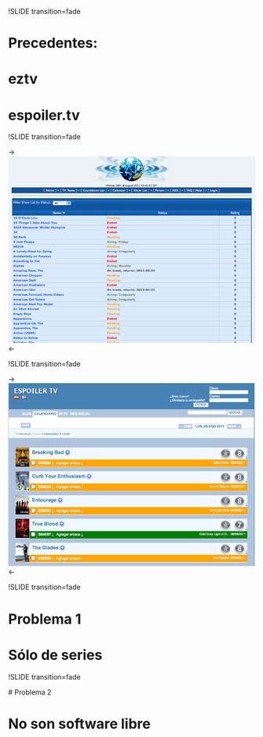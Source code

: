 !SLIDE transition=fade

# Precedentes: 

# eztv 
# espoiler.tv

!SLIDE transition=fade

-> [ ![EZTV](screen_eztv.png) ](http://eztv.it/) <-

!SLIDE transition=fade

-> [ ![espoiler](screen_espoiler.png) ](http://espoilertv.com/) <-

!SLIDE  transition=fade

# Problema 1
# Sólo de series 

!SLIDE transition=fade

# Problema 2
# No son software libre 
